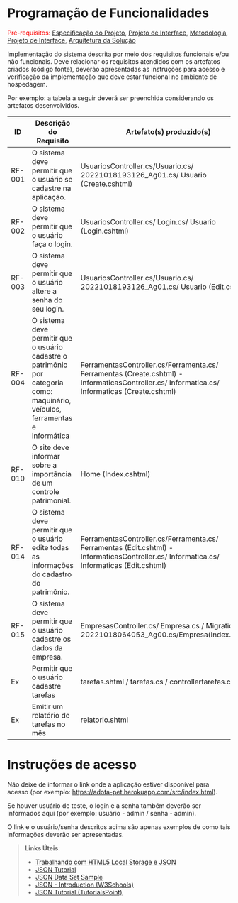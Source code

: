 # Programação de Funcionalidades

<span style="color:red">Pré-requisitos: <a href="2-Especificação do Projeto.md"> Especificação do Projeto</a></span>, <a href="3-Projeto de Interface.md"> Projeto de Interface</a>, <a href="4-Metodologia.md"> Metodologia</a>, <a href="3-Projeto de Interface.md"> Projeto de Interface</a>, <a href="5-Arquitetura da Solução.md"> Arquitetura da Solução</a>

Implementação do sistema descrita por meio dos requisitos funcionais e/ou não funcionais. Deve relacionar os requisitos atendidos com os artefatos criados (código fonte), deverão apresentadas as instruções para acesso e verificação da implementação que deve estar funcional no ambiente de hospedagem.

Por exemplo: a tabela a seguir deverá ser preenchida considerando os artefatos desenvolvidos.

|ID    | Descrição do Requisito  | Artefato(s) produzido(s) |
|------|-----------------------------------------|----|
|RF-001| O sistema deve permitir que o usuário se cadastre na aplicação. |  UsuariosController.cs/Usuario.cs/ 20221018193126_Ag01.cs/ Usuario (Create.cshtml) |
|RF-002|  O sistema deve permitir que o usuário faça o login.   |  UsuariosController.cs/ Login.cs/ Usuario (Login.cshtml)  |
|RF-003|  O sistema deve permitir que o usuário altere a senha do seu login.    |  UsuariosController.cs/Usuario.cs/ 20221018193126_Ag01.cs/ Usuario (Edit.cshtml)   |
|RF-004|  O sistema deve permitir que o usuário cadastre o patrimônio por categoria como: maquinário, veículos, ferramentas e informática       |  FerramentasController.cs/Ferramenta.cs/ Ferramentas (Create.cshtml) - InformaticasController.cs/ Informatica.cs/ Informaticas (Create.cshtml) |
|RF-010|  O site deve informar sobre a importância de um controle patrimonial.       |  Home (Index.cshtml) |
|RF-014|  O sistema deve permitir que o usuário edite todas as informações do cadastro do patrimônio. |  FerramentasController.cs/Ferramenta.cs/ Ferramentas (Edit.cshtml) - InformaticasController.cs/ Informatica.cs/ Informaticas (Edit.cshtml) |
|RF-015| O sistema deve permitir que o usuário cadastre os dados da empresa.|EmpresasController.cs/ Empresa.cs / Migration-20221018064053_Ag00.cs/Empresa(Index.cshtm.)| 
|Ex| Permitir que o usuário cadastre tarefas | tarefas.shtml / tarefas.cs / controllertarefas.cs | 
|Ex| Emitir um relatório de tarefas no mês   | relatorio.shtml |


# Instruções de acesso

Não deixe de informar o link onde a aplicação estiver disponível para acesso (por exemplo: https://adota-pet.herokuapp.com/src/index.html).

Se houver usuário de teste, o login e a senha também deverão ser informados aqui (por exemplo: usuário - admin / senha - admin).

O link e o usuário/senha descritos acima são apenas exemplos de como tais informações deverão ser apresentadas.

> **Links Úteis**:
>
> - [Trabalhando com HTML5 Local Storage e JSON](https://www.devmedia.com.br/trabalhando-com-html5-local-storage-e-json/29045)
> - [JSON Tutorial](https://www.w3resource.com/JSON)
> - [JSON Data Set Sample](https://opensource.adobe.com/Spry/samples/data_region/JSONDataSetSample.html)
> - [JSON - Introduction (W3Schools)](https://www.w3schools.com/js/js_json_intro.asp)
> - [JSON Tutorial (TutorialsPoint)](https://www.tutorialspoint.com/json/index.htm)
